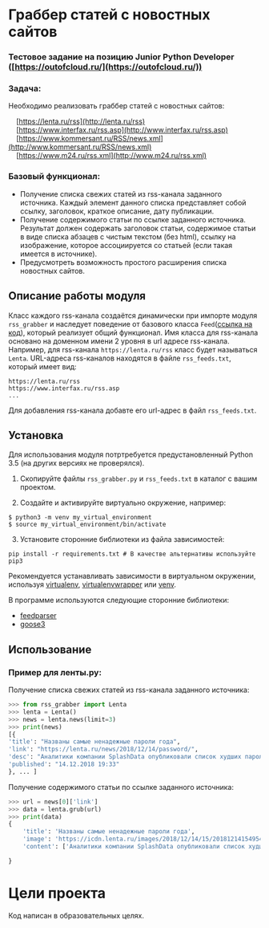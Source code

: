 #  Граббер статей с новостных сайтов

### Тестовое задание на позицию Junior Python Developer ([https://outofcloud.ru/](https://outofcloud.ru/))

### Задача: 
Необходимо реализовать граббер статей с новостных сайтов:

&nbsp;&nbsp;&nbsp;&nbsp;[https://lenta.ru/rss](http://lenta.ru/rss)  
&nbsp;&nbsp;&nbsp;&nbsp;[https://www.interfax.ru/rss.asp](http://www.interfax.ru/rss.asp)  
&nbsp;&nbsp;&nbsp;&nbsp;[https://www.kommersant.ru/RSS/news.xml](http://www.kommersant.ru/RSS/news.xml)  
&nbsp;&nbsp;&nbsp;&nbsp;[https://www.m24.ru/rss.xml](http://www.m24.ru/rss.xml)

### Базовый функционал:
- Получение списка свежих статей из rss-канала заданного источника. Каждый
элемент данного списка представляет собой ссылку, заголовок, краткое
описание, дату публикации.
- Получение содержимого статьи по ссылке заданного источника. Результат
должен содержать заголовок статьи, содержимое статьи в виде списка абзацев
с чистым текстом (без html), ссылку на изображение, которое ассоциируется со
статьей (если такая имеется в источнике).
- Предусмотреть возможность простого расширения списка новостных сайтов.

## Описание работы модуля
Класс каждого rss-канала создаётся динамически при импорте модуля ```rss_grabber``` и наследует поведение от базового класса ```Feed```([ссылка на код](https://github.com/igorzakhar/rss-grabber/blob/7e5dc0ae2404f7e7b5548b81893fab8fbd694fac/rss_grabber.py#L16)), который реализует общий функционал. Имя класса для  rss-канала основано на доменном имени 2 уровня в url адресе rss-канала. Например, для rss-канала ```https://lenta.ru/rss``` класс будет называться ```Lenta```.
URL-адреса rss-каналов находятся в файле ```rss_feeds.txt```, который имеет вид:
```
https://lenta.ru/rss
https://www.interfax.ru/rss.asp
...
```
Для добавления rss-канала добавте его url-адрес в файл ```rss_feeds.txt```.

## Установка

Для использования модуля потртребуется предустановленный Python 3.5 (на других версиях не проверялся).  
1. Скопируйте файлы ```rss_grabber.py``` и ```rss_feeds.txt``` в каталог с вашим проектом.

2. Создайте и активируйте виртуально окружение, например:
```
$ python3 -m venv my_virtual_environment
$ source my_virtual_environment/bin/activate
```
3. Установите сторонние библиотеки  из файла зависимостей:
```
pip install -r requirements.txt # В качестве альтернативы используйте pip3
```

Рекомендуется устанавливать зависимости в виртуальном окружении, используя [virtualenv](https://github.com/pypa/virtualenv), [virtualenvwrapper](https://pypi.python.org/pypi/virtualenvwrapper) или [venv](https://docs.python.org/3/library/venv.html).

В программе используются следующие сторонние библиотеки:  
- [feedparser](https://pypi.org/project/feedparser/)
- [goose3](https://github.com/goose3/goose3)

## Использование

### Пример для ленты.ру:
Получение списка свежих статей из rss-канала заданного источника: 
```python
>>> from rss_grabber import Lenta
>>> lenta = Lenta()
>>> news = lenta.news(limit=3)
>>> print(news)
[{
'title': "Названы самые ненадежные пароли года",
'link': "https://lenta.ru/news/2018/12/14/password/",
'desc': "Аналитики компании SplashData опубликовали список худших паролей, которые юзеры использовали в 2018 году...",
'published': "14.12.2018 19:33"
}, ... ]
```
Получение содержимого статьи по ссылке заданного источника:  
```python
>>> url = news[0]['link']
>>> data = lenta.grub(url)
>>> print(data)
{
    'title': 'Названы самые ненадежные пароли года',
    'image': 'https://icdn.lenta.ru/images/2018/12/14/15/20181214154954686/detail_bf1773492fa73c50ed2781da480e38a1.jpg',
    'content': ['Аналитики компании SplashData опубликовали список худших паролей, которые юзеры использовали в 2018 году. Результаты исследования размещены на сайте организации.', ..., ...]

}
```

# Цели проекта

Код написан в образовательных целях.
